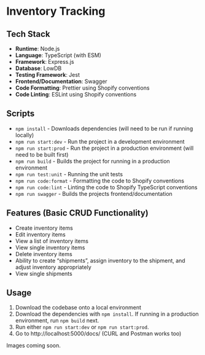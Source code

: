 # Inventory Tracking
 
## Tech Stack
- **Runtime**: Node.js
- **Language**: TypeScript (with ESM)
- **Framework**: Express.js
- **Database**: LowDB
- **Testing Framework**: Jest
- **Frontend/Documentation**: Swagger
- **Code Formatting**: Prettier using Shopify conventions
- **Code Linting**: ESLint using Shopify conventions

## Scripts
- `npm install` - Downloads dependencies (will need to be run if running locally)
- `npm run start:dev` - Run the project in a development environment
- `npm run start:prod` - Run the project in a production environment (will need to be built first)
- `npm run build` - Builds the project for running in a production environment
- `npm run test:unit` - Running the unit tests
- `npm run code:format` - Formatting the code to Shopify conventions
- `npm run code:lint` - Linting the code to Shopify TypeScript conventions
- `npm run swagger` - Builds the projects frontend/documentation

## Features (Basic CRUD Functionality)
- Create inventory items
- Edit inventory items
- View a list of inventory items
- View single inventory items
- Delete inventory items
- Ability to create “shipments”, assign inventory to the shipment, and adjust inventory appropriately
- View single shipments

## Usage
1. Download the codebase onto a local environment
2. Download the dependencies with `npm install`. If running in a production environment, run `npm build` next.
3. Run either `npm run start:dev` or `npm run start:prod`.
4. Go to http://localhost:5000/docs/ (CURL and Postman works too)

Images coming soon.
